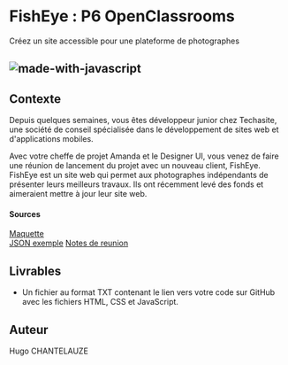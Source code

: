 
# FishEye : P6 OpenClassrooms	

Créez un site accessible pour une plateforme de photographes

![made-with-javascript](https://img.shields.io/badge/JavaScript-323330?style=for-the-badge&logo=javascript&logoColor=F7DF1E)
---
## Contexte 

Depuis quelques semaines, vous êtes développeur junior chez Techasite, une société de conseil spécialisée dans le développement de sites web et d'applications mobiles.

Avec votre cheffe de projet Amanda et le Designer UI, vous venez de faire une réunion de lancement du projet avec un nouveau client, FishEye.
FishEye est un site web qui permet aux photographes indépendants de présenter leurs meilleurs travaux.
Ils ont récemment levé des fonds et aimeraient mettre à jour leur site web. 

#### Sources
[Maquette](https://www.figma.com/file/Q3yNeD7WTK9QHDldg9vaRl/UI-Design-FishEye-FR?node-id=0%3A1)  
[JSON exemple](https://github.com/OpenClassrooms-Student-Center/Front-End-Fisheye/blob/main/data/photographers.json)
[Notes de reunion](https://course.oc-static.com/projects/Front-End+V2/P5+Javascript+%26+Accessibility/Notes+de+reunion.pdf)


## Livrables
- Un fichier au format TXT contenant le lien vers votre code sur GitHub avec les fichiers HTML, CSS et JavaScript.

##  Auteur
Hugo CHANTELAUZE

